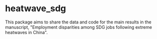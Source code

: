 # heatwave_sdg

This package aims to share the data and code for the main results in the manuscript, "Employment disparities among SDG jobs following extreme heatwaves in China".
